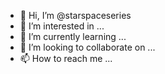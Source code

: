 - 👋 Hi, I’m @starspaceseries
- 👀 I’m interested in ...
- 🌱 I’m currently learning ...
- 💞️ I’m looking to collaborate on ...
- 📫 How to reach me ...

<!---
starspaceseries/starspaceseries is a ✨ special ✨ repository because its `README.md` (this file) appears on your GitHub profile.
You can click the Preview link to take a look at your changes.
--->
